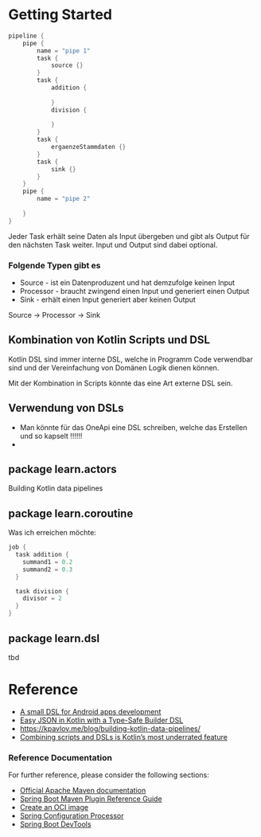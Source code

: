 # Getting Started


```kotlin
pipeline {
    pipe {
        name = "pipe 1"
        task {
            source {}
        }
        task {
            addition {
                
            }
            division {
                
            }
        }
        task {
            ergaenzeStammdaten {}
        }
        task {
            sink {}
        }
    }
    pipe {
        name = "pipe 2"
        
    }
}
```

Jeder Task erhält seine Daten als Input übergeben und gibt als Output für den nächsten Task weiter. Input und Output sind dabei optional.

### Folgende Typen gibt es
* Source - ist ein Datenproduzent und hat demzufolge keinen Input
* Processor - braucht zwingend einen Input und generiert einen Output
* Sink - erhält einen Input generiert aber keinen Output

Source -> Processor -> Sink

## Kombination von Kotlin Scripts und DSL
Kotlin DSL sind immer interne DSL, welche in Programm Code verwendbar sind und der Vereinfachung von Domänen Logik dienen können.

Mit der Kombination in Scripts könnte das eine Art externe DSL sein.


## Verwendung von DSLs
* Man könnte für das OneApi eine DSL schreiben, welche das Erstellen und so kapselt !!!!!!
* 

## package learn.actors
Building Kotlin data pipelines


## package learn.coroutine
Was ich erreichen möchte:
```kotlin
job {
  task addition {
    summand1 = 0.2
    summand2 = 0.3
  }

  task division {
    divisor = 2
  }
}
```


## package learn.dsl
tbd


# Reference 
* [A small DSL for Android apps development](https://medium.com/kinandcartacreated/kotlin-coroutines-in-android-part-7-65f65f85824d )
* [Easy JSON in Kotlin with a Type-Safe Builder DSL](https://blog.devgenius.io/writing-a-dsl-in-kotlin-42a9029b93a6)
* https://kpavlov.me/blog/building-kotlin-data-pipelines/
* [Combining scripts and DSLs is Kotlin’s most underrated feature](https://scastiel.dev/kotlin-scripts-dsl-underrated-feature)

### Reference Documentation
  For further reference, please consider the following sections:

* [Official Apache Maven documentation](https://maven.apache.org/guides/index.html)
* [Spring Boot Maven Plugin Reference Guide](https://docs.spring.io/spring-boot/docs/3.1.1/maven-plugin/reference/html/)
* [Create an OCI image](https://docs.spring.io/spring-boot/docs/3.1.1/maven-plugin/reference/html/#build-image)
* [Spring Configuration Processor](https://docs.spring.io/spring-boot/docs/3.1.1/reference/htmlsingle/#appendix.configuration-metadata.annotation-processor)
* [Spring Boot DevTools](https://docs.spring.io/spring-boot/docs/3.1.1/reference/htmlsingle/#using.devtools)


